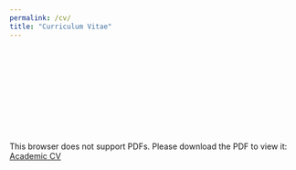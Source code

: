 ```yaml
---
permalink: /cv/
title: "Curriculum Vitae"
---
```


<object data="/assets/pdf/Samuel_Wiqvist_resume.pdf#page=1&zoom=75" type="application/pdf" width="600px" height="800px">
    <embed src="/assets/pdf/Samuel_Wiqvist_resume.pdf#page=1&zoom=75">
        <p>This browser does not support PDFs. Please download the PDF to view it: <a href="/assets/pdf/Samuel_Wiqvist_resume.pdf#page=1&zoom=75>Download PDF</a>.</p>
    </embed>
</object>

<br/><br/>

[Academic CV](/assets/pdf/Samuel_Wiqvist_CV_academic.pdf)

